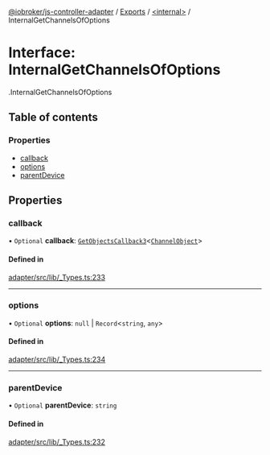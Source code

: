 [@iobroker/js-controller-adapter](../README.md) / [Exports](../modules.md) / [<internal\>](../modules/internal_.md) / InternalGetChannelsOfOptions

# Interface: InternalGetChannelsOfOptions

[<internal>](../modules/internal_.md).InternalGetChannelsOfOptions

## Table of contents

### Properties

- [callback](internal_.InternalGetChannelsOfOptions.md#callback)
- [options](internal_.InternalGetChannelsOfOptions.md#options)
- [parentDevice](internal_.InternalGetChannelsOfOptions.md#parentdevice)

## Properties

### callback

• `Optional` **callback**: [`GetObjectsCallback3`](../modules/internal_.md#getobjectscallback3)<[`ChannelObject`](internal_.ChannelObject.md)\>

#### Defined in

[adapter/src/lib/_Types.ts:233](https://github.com/ioBroker/ioBroker.js-controller/blob/5a12d69c/packages/adapter/src/lib/_Types.ts#L233)

___

### options

• `Optional` **options**: ``null`` \| `Record`<`string`, `any`\>

#### Defined in

[adapter/src/lib/_Types.ts:234](https://github.com/ioBroker/ioBroker.js-controller/blob/5a12d69c/packages/adapter/src/lib/_Types.ts#L234)

___

### parentDevice

• `Optional` **parentDevice**: `string`

#### Defined in

[adapter/src/lib/_Types.ts:232](https://github.com/ioBroker/ioBroker.js-controller/blob/5a12d69c/packages/adapter/src/lib/_Types.ts#L232)
